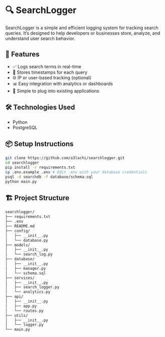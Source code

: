 # 🔍 SearchLogger

SearchLogger is a simple and efficient logging system for tracking search queries. It’s designed to help developers or businesses store, analyze, and understand user search behavior.



## 🚀 Features

- ✅ Logs search terms in real-time
- 📅 Stores timestamps for each query
- 🌐 IP or user-based tracking (optional)
- 📊 Easy integration with analytics or dashboards
- 🧩 Simple to plug into existing applications


## 🛠️ Technologies Used

 - Python
 - PostgreSQL


## 📦 Setup Instructions
```bash
git clone https://github.com/a3lachi/searchlogger.git
cd searchlogger
pip install -r requirements.txt
cp .env.example .env # Edit .env with your database credentials
psql -d searchdb -f database/schema.sql
python main.py
```

## 🏗️ Project Structure
```bash
searchlogger/
├── requirements.txt
├── .env
├── README.md
├── config/
│   ├── __init__.py
│   └── database.py
├── models/
│   ├── __init__.py
│   └── search_log.py
├── database/
│   ├── __init__.py
│   ├── manager.py
│   └── schema.sql
├── services/
│   ├── __init__.py
│   ├── search_logger.py
│   └── analytics.py
├── api/
│   ├── __init__.py
│   ├── app.py
│   └── routes.py
├── utils/
│   ├── __init__.py
│   └── logger.py
└── main.py
```
